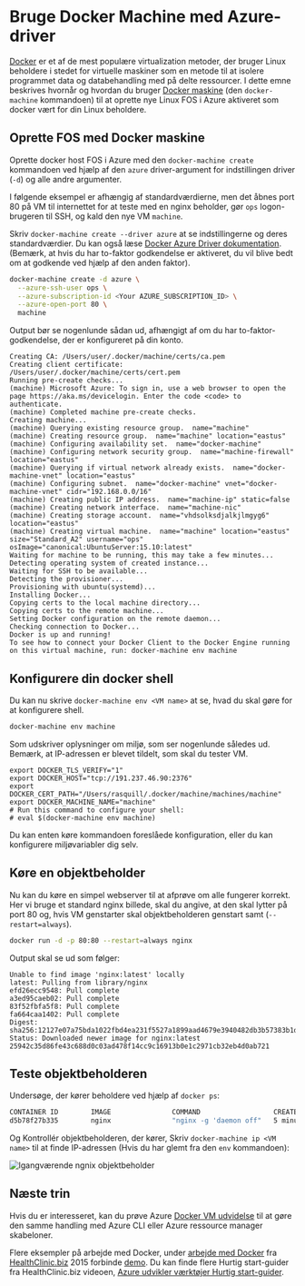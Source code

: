 <properties
    pageTitle="Oprette Docker hosts i Azure med Docker maskine | Microsoft Azure"
    description="I denne artikel beskrives brugen af Docker computer til at oprette docker hosts i Azure."
    services="virtual-machines-linux"
    documentationCenter=""
    authors="squillace"
    manager="timlt"
    editor="tysonn"/>

<tags
    ms.service="virtual-machines-linux"
    ms.devlang="multiple"
    ms.topic="article"
    ms.tgt_pltfrm="vm-linux"
    ms.workload="infrastructure-services"
    ms.date="07/22/2016"
    ms.author="rasquill"/>

# <a name="use-docker-machine-with-the-azure-driver"></a>Bruge Docker Machine med Azure-driver

[Docker](https://www.docker.com/) er et af de mest populære virtualization metoder, der bruger Linux beholdere i stedet for virtuelle maskiner som en metode til at isolere programmet data og databehandling med på delte ressourcer. I dette emne beskrives hvornår og hvordan du bruger [Docker maskine](https://docs.docker.com/machine/) (den `docker-machine` kommandoen) til at oprette nye Linux FOS i Azure aktiveret som docker vært for din Linux beholdere.


## <a name="create-vms-with-docker-machine"></a>Oprette FOS med Docker maskine

Oprette docker host FOS i Azure med den `docker-machine create` kommandoen ved hjælp af den `azure` driver-argument for indstillingen driver (`-d`) og alle andre argumenter. 

I følgende eksempel er afhængig af standardværdierne, men det åbnes port 80 på VM til internettet for at teste med en nginx beholder, gør `ops` logon-brugeren til SSH, og kald den nye VM `machine`. 

Skriv `docker-machine create --driver azure` at se indstillingerne og deres standardværdier. Du kan også læse [Docker Azure Driver dokumentation](https://docs.docker.com/machine/drivers/azure/). (Bemærk, at hvis du har to-faktor godkendelse er aktiveret, du vil blive bedt om at godkende ved hjælp af den anden faktor).

```bash
docker-machine create -d azure \
  --azure-ssh-user ops \
  --azure-subscription-id <Your AZURE_SUBSCRIPTION_ID> \
  --azure-open-port 80 \
  machine
```

Output bør se nogenlunde sådan ud, afhængigt af om du har to-faktor-godkendelse, der er konfigureret på din konto.

```
Creating CA: /Users/user/.docker/machine/certs/ca.pem
Creating client certificate: /Users/user/.docker/machine/certs/cert.pem
Running pre-create checks...
(machine) Microsoft Azure: To sign in, use a web browser to open the page https://aka.ms/devicelogin. Enter the code <code> to authenticate.
(machine) Completed machine pre-create checks.
Creating machine...
(machine) Querying existing resource group.  name="machine"
(machine) Creating resource group.  name="machine" location="eastus"
(machine) Configuring availability set.  name="docker-machine"
(machine) Configuring network security group.  name="machine-firewall" location="eastus"
(machine) Querying if virtual network already exists.  name="docker-machine-vnet" location="eastus"
(machine) Configuring subnet.  name="docker-machine" vnet="docker-machine-vnet" cidr="192.168.0.0/16"
(machine) Creating public IP address.  name="machine-ip" static=false
(machine) Creating network interface.  name="machine-nic"
(machine) Creating storage account.  name="vhdsolksdjalkjlmgyg6" location="eastus"
(machine) Creating virtual machine.  name="machine" location="eastus" size="Standard_A2" username="ops" osImage="canonical:UbuntuServer:15.10:latest"
Waiting for machine to be running, this may take a few minutes...
Detecting operating system of created instance...
Waiting for SSH to be available...
Detecting the provisioner...
Provisioning with ubuntu(systemd)...
Installing Docker...
Copying certs to the local machine directory...
Copying certs to the remote machine...
Setting Docker configuration on the remote daemon...
Checking connection to Docker...
Docker is up and running!
To see how to connect your Docker Client to the Docker Engine running on this virtual machine, run: docker-machine env machine
```

## <a name="configure-your-docker-shell"></a>Konfigurere din docker shell

Du kan nu skrive `docker-machine env <VM name>` at se, hvad du skal gøre for at konfigurere shell. 

```bash
docker-machine env machine
```

Som udskriver oplysninger om miljø, som ser nogenlunde således ud. Bemærk, at IP-adressen er blevet tildelt, som skal du tester VM.

```
export DOCKER_TLS_VERIFY="1"
export DOCKER_HOST="tcp://191.237.46.90:2376"
export DOCKER_CERT_PATH="/Users/rasquill/.docker/machine/machines/machine"
export DOCKER_MACHINE_NAME="machine"
# Run this command to configure your shell:
# eval $(docker-machine env machine)
```

Du kan enten køre kommandoen foreslåede konfiguration, eller du kan konfigurere miljøvariabler dig selv. 

## <a name="run-a-container"></a>Køre en objektbeholder

Nu kan du køre en simpel webserver til at afprøve om alle fungerer korrekt. Her vi bruge et standard nginx billede, skal du angive, at den skal lytter på port 80 og, hvis VM genstarter skal objektbeholderen genstart samt (`--restart=always`). 

```bash
docker run -d -p 80:80 --restart=always nginx
```

Output skal se ud som følger:

```
Unable to find image 'nginx:latest' locally
latest: Pulling from library/nginx
efd26ecc9548: Pull complete
a3ed95caeb02: Pull complete
83f52fbfa5f8: Pull complete
fa664caa1402: Pull complete
Digest: sha256:12127e07a75bda1022fbd4ea231f5527a1899aad4679e3940482db3b57383b1d
Status: Downloaded newer image for nginx:latest
25942c35d86fe43c688d0c03ad478f14cc9c16913b0e1c2971cb32eb4d0ab721
```

## <a name="test-the-container"></a>Teste objektbeholderen

Undersøge, der kører beholdere ved hjælp af `docker ps`:

```bash
CONTAINER ID        IMAGE               COMMAND                  CREATED             STATUS              PORTS                         NAMES
d5b78f27b335        nginx               "nginx -g 'daemon off"   5 minutes ago       Up 5 minutes        0.0.0.0:80->80/tcp, 443/tcp   goofy_mahavira
```

Og Kontrollér objektbeholderen, der kører, Skriv `docker-machine ip <VM name>` til at finde IP-adressen (Hvis du har glemt fra den `env` kommandoen):

![Igangværende ngnix objektbeholder](./media/virtual-machines-linux-docker-machine/nginxsuccess.png)

## <a name="next-steps"></a>Næste trin

Hvis du er interesseret, kan du prøve Azure [Docker VM udvidelse](virtual-machines-linux-dockerextension.md) til at gøre den samme handling med Azure CLI eller Azure ressource manager skabeloner. 

Flere eksempler på arbejde med Docker, under [arbejde med Docker](https://github.com/Microsoft/HealthClinic.biz/wiki/Working-with-Docker) fra [HealthClinic.biz](https://github.com/Microsoft/HealthClinic.biz) 2015 forbinde [demo](https://blogs.msdn.microsoft.com/visualstudio/2015/12/08/connectdemos-2015-healthclinic-biz/). Du kan finde flere Hurtig start-guider fra HealthClinic.biz videoen, [Azure udvikler værktøjer Hurtig start-guider](https://github.com/Microsoft/HealthClinic.biz/wiki/Azure-Developer-Tools-Quickstarts).

